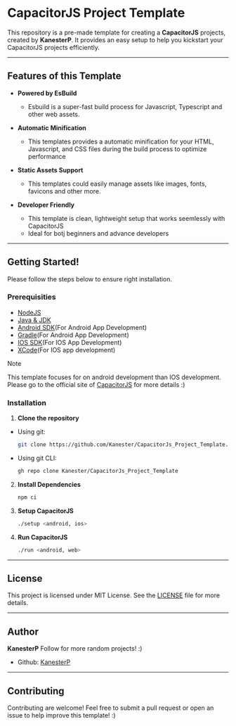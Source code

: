 # CapacitorJS Project Template

This repository is a pre-made template for creating a **CapacitorJS** projects, created by **KanesterP**. It provides an easy setup to help you kickstart your CapacitorJS projects efficiently.

---

## Features of this Template

- **Powered by EsBuild**
  - Esbuild is a super-fast build process for Javascript, Typescript and other web assets.

- **Automatic Minification**
  - This templates provides a automatic minification for your HTML, Javascript, and CSS files during the build process to optimize performance

- **Static Assets Support**
  - This templates could easily manage assets like images, fonts, favicons and other more.

- **Developer Friendly**
  - This template is clean, lightweight setup that works seemlessly with CapacitorJS
  - Ideal for botj beginners and advance developers

---

## Getting Started!

Please follow the steps below to ensure right installation.

### Prerequisities

 - [NodeJS](https://nodejs.org/)
 - [Java & JDK](https://www.java.com)
 - [Android SDK](https://developer.android.com/)(For Android App Development)
 - [Gradle](https://gradle.org/)(For Android App Development)
 - [IOS SDK](https://developer.apple.com/)(For IOS App Development)
 - [XCode](https://developer.apple.com/)(For IOS app development)

 > [!NOTE]
 > This template focuses for on android development than IOS development. Please go to the official site of [CapacitorJS](https://capacitorjs.com) for more details :)

### Installation

1. **Clone the repository**
  - Using git:
    ```bash
    git clone https://github.com/Kanester/CapacitorJs_Project_Template.git
    ```

  - Using git CLI:
    ```bash
    gh repo clone Kanester/CapacitorJs_Project_Template
    ```

2. **Install Dependencies**
    ```bash
    npm ci
    ```

3. **Setup CapacitorJS**
    ```bash
    ./setup <android, ios>
    ```

4. **Run CapacitorJS**
    ```bash
    ./run <android, web>
    ```

---

## License

This project is licensed under MIT License. See the [LICENSE](./LICENSE) file for more details.

---

## Author

**KanesterP**
Follow for more random projects! :)
 * Github: [KanesterP](https://github.com/Kanester/)

---

## Contributing

Contributing are welcome! Feel free to submit a pull request or open an issue to help improve this template! :)

